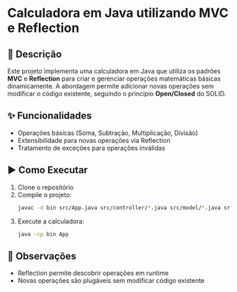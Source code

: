 # Calculadora em Java utilizando MVC e Reflection

## 📝 Descrição

Este projeto implementa uma calculadora em Java que utiliza os padrões **MVC** e **Reflection** para criar e gerenciar operações matemáticas básicas dinamicamente. A abordagem permite adicionar novas operações sem modificar o código existente, seguindo o princípio **Open/Closed** do SOLID.

## ✨ Funcionalidades

- Operações básicas (Soma, Subtração, Multiplicação, Divisão)
- Extensibilidade para novas operações via Reflection
- Tratamento de exceções para operações inválidas

## ▶️ Como Executar

1. Clone o repositório
2. Compile o projeto:
   ```bash
   javac -d bin src/App.java src/controller/*.java src/model/*.java src/view/*.java
   ```
3. Execute a calculadora:
   ```bash
   java -cp bin App
   ```

## 📌 Observações

- Reflection permite descobrir operações em runtime
- Novas operações são plugáveis sem modificar código existente
